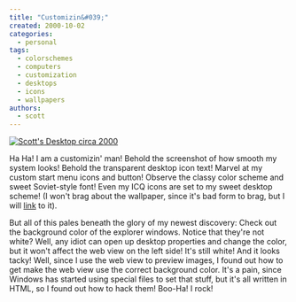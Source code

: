 ```yaml
---
title: "Customizin&#039;"
created: 2000-10-02
categories:
  - personal
tags:
  - colorschemes
  - computers
  - customization
  - desktops
  - icons
  - wallpapers
authors:
  - scott
---
```


[![Scott's Desktop circa 2000](/images/3113616793_cf2a7b6011.jpg)](http://www.flickr.com/photos/spaceninja/3113616793/)

Ha Ha! I am a customizin' man! Behold the screenshot of how smooth my system looks! Behold the transparent desktop icon text! Marvel at my custom start menu icons and button! Observe the classy color scheme and sweet Soviet-style font! Even my ICQ icons are set to my sweet desktop scheme! (I won't brag about the wallpaper, since it's bad form to brag, but I will [link](http://spaceninja.local/site-archives/yellow5/v2/free.html) to it).

But all of this pales beneath the glory of my newest discovery: Check out the background color of the explorer windows. Notice that they're not white? Well, any idiot can open up desktop properties and change the color, but it won't affect the web view on the left side! It's still white! And it looks tacky! Well, since I use the web view to preview images, I found out how to get make the web view use the correct background color. It's a pain, since Windows has started using special files to set that stuff, but it's all written in HTML, so I found out how to hack them! Boo-Ha! I rock!
